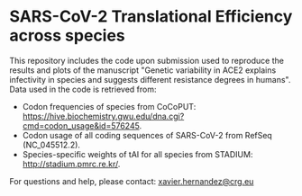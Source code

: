 # SARS-CoV-2 Translational Efficiency across species

This repository includes the code upon submission used to reproduce the results and plots of the manuscript "Genetic variability in ACE2 explains infectivity in species and suggests different resistance degrees in humans". Data used in the code is retrieved from:
- Codon frequencies of species from CoCoPUT: https://hive.biochemistry.gwu.edu/dna.cgi?cmd=codon_usage&id=576245.
- Codon usage of all coding sequences of SARS-CoV-2 from RefSeq (NC_045512.2).
- Species-specific weights of tAI for all species from STADIUM: http://stadium.pmrc.re.kr/.

For questions and help, please contact: xavier.hernandez@crg.eu
